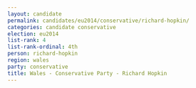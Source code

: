 ```yaml
---
layout: candidate
permalink: candidates/eu2014/conservative/richard-hopkin/
categories: candidate conservative
election: eu2014
list-rank: 4
list-rank-ordinal: 4th
person: richard-hopkin
region: wales
party: conservative
title: Wales - Conservative Party - Richard Hopkin
---
```

